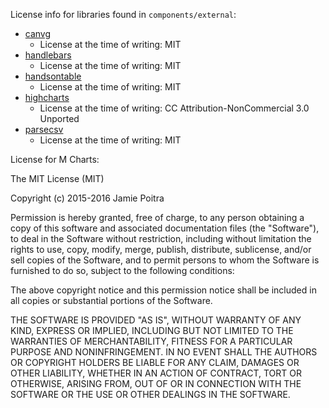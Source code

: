 License info for libraries found in `components/external`:
- [canvg](https://github.com/gabelerner/canvg/)
	- License at the time of writing: MIT
- [handlebars](https://github.com/wycats/handlebars.js/)
	- License at the time of writing: MIT
- [handsontable](https://github.com/handsontable/handsontable)
	- License at the time of writing: MIT
- [highcharts](https://github.com/highslide-software/highcharts.com)
	- License at the time of writing: CC Attribution-NonCommercial 3.0 Unported
- [parsecsv](https://github.com/parsecsv/parsecsv-for-php)
	- License at the time of writing: MIT

License for M Charts:

The MIT License (MIT)

Copyright (c) 2015-2016 Jamie Poitra

Permission is hereby granted, free of charge, to any person obtaining a copy
of this software and associated documentation files (the "Software"), to deal
in the Software without restriction, including without limitation the rights
to use, copy, modify, merge, publish, distribute, sublicense, and/or sell
copies of the Software, and to permit persons to whom the Software is
furnished to do so, subject to the following conditions:

The above copyright notice and this permission notice shall be included in all
copies or substantial portions of the Software.

THE SOFTWARE IS PROVIDED "AS IS", WITHOUT WARRANTY OF ANY KIND, EXPRESS OR
IMPLIED, INCLUDING BUT NOT LIMITED TO THE WARRANTIES OF MERCHANTABILITY,
FITNESS FOR A PARTICULAR PURPOSE AND NONINFRINGEMENT. IN NO EVENT SHALL THE
AUTHORS OR COPYRIGHT HOLDERS BE LIABLE FOR ANY CLAIM, DAMAGES OR OTHER
LIABILITY, WHETHER IN AN ACTION OF CONTRACT, TORT OR OTHERWISE, ARISING FROM,
OUT OF OR IN CONNECTION WITH THE SOFTWARE OR THE USE OR OTHER DEALINGS IN THE
SOFTWARE.